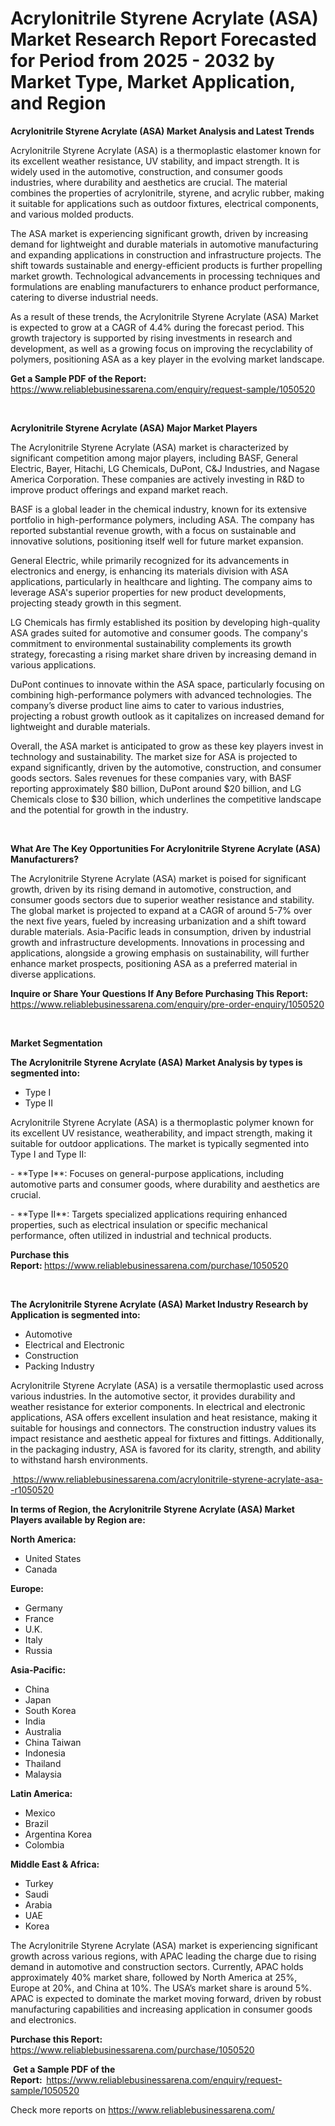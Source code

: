 <p><h1>Acrylonitrile Styrene Acrylate (ASA) Market Research Report Forecasted for Period from 2025 -  2032 by Market Type, Market Application, and Region</h1></p><p><strong>Acrylonitrile Styrene Acrylate (ASA) Market Analysis and Latest Trends</strong></p>
<p><p>Acrylonitrile Styrene Acrylate (ASA) is a thermoplastic elastomer known for its excellent weather resistance, UV stability, and impact strength. It is widely used in the automotive, construction, and consumer goods industries, where durability and aesthetics are crucial. The material combines the properties of acrylonitrile, styrene, and acrylic rubber, making it suitable for applications such as outdoor fixtures, electrical components, and various molded products.</p><p>The ASA market is experiencing significant growth, driven by increasing demand for lightweight and durable materials in automotive manufacturing and expanding applications in construction and infrastructure projects. The shift towards sustainable and energy-efficient products is further propelling market growth. Technological advancements in processing techniques and formulations are enabling manufacturers to enhance product performance, catering to diverse industrial needs. </p><p>As a result of these trends, the Acrylonitrile Styrene Acrylate (ASA) Market is expected to grow at a CAGR of 4.4% during the forecast period. This growth trajectory is supported by rising investments in research and development, as well as a growing focus on improving the recyclability of polymers, positioning ASA as a key player in the evolving market landscape.</p></p>
<p><strong>Get a Sample PDF of the Report:&nbsp;</strong> <a href="https://www.reliablebusinessarena.com/enquiry/request-sample/1050520?utm_campaign=3224&utm_medium=2&utm_source=Github&utm_content=ia&utm_term=24032025&utm_id=acrylonitrile-styrene-acrylate-asa">https://www.reliablebusinessarena.com/enquiry/request-sample/1050520</a></p>
<p>&nbsp;</p>
<p><strong>Acrylonitrile Styrene Acrylate (ASA) Major Market Players</strong></p>
<p><p>The Acrylonitrile Styrene Acrylate (ASA) market is characterized by significant competition among major players, including BASF, General Electric, Bayer, Hitachi, LG Chemicals, DuPont, C&J Industries, and Nagase America Corporation. These companies are actively investing in R&D to improve product offerings and expand market reach.</p><p>BASF is a global leader in the chemical industry, known for its extensive portfolio in high-performance polymers, including ASA. The company has reported substantial revenue growth, with a focus on sustainable and innovative solutions, positioning itself well for future market expansion.</p><p>General Electric, while primarily recognized for its advancements in electronics and energy, is enhancing its materials division with ASA applications, particularly in healthcare and lighting. The company aims to leverage ASA's superior properties for new product developments, projecting steady growth in this segment.</p><p>LG Chemicals has firmly established its position by developing high-quality ASA grades suited for automotive and consumer goods. The company's commitment to environmental sustainability complements its growth strategy, forecasting a rising market share driven by increasing demand in various applications.</p><p>DuPont continues to innovate within the ASA space, particularly focusing on combining high-performance polymers with advanced technologies. The company’s diverse product line aims to cater to various industries, projecting a robust growth outlook as it capitalizes on increased demand for lightweight and durable materials.</p><p>Overall, the ASA market is anticipated to grow as these key players invest in technology and sustainability. The market size for ASA is projected to expand significantly, driven by the automotive, construction, and consumer goods sectors. Sales revenues for these companies vary, with BASF reporting approximately $80 billion, DuPont around $20 billion, and LG Chemicals close to $30 billion, which underlines the competitive landscape and the potential for growth in the industry.</p></p>
<p>&nbsp;</p>
<p><strong>What Are The Key Opportunities For Acrylonitrile Styrene Acrylate (ASA) Manufacturers?</strong></p>
<p><p>The Acrylonitrile Styrene Acrylate (ASA) market is poised for significant growth, driven by its rising demand in automotive, construction, and consumer goods sectors due to superior weather resistance and stability. The global market is projected to expand at a CAGR of around 5-7% over the next five years, fueled by increasing urbanization and a shift toward durable materials. Asia-Pacific leads in consumption, driven by industrial growth and infrastructure developments. Innovations in processing and applications, alongside a growing emphasis on sustainability, will further enhance market prospects, positioning ASA as a preferred material in diverse applications.</p></p>
<p><strong>Inquire or Share Your Questions If Any Before Purchasing This Report:</strong> <a href="https://www.reliablebusinessarena.com/enquiry/pre-order-enquiry/1050520?utm_campaign=3224&utm_medium=2&utm_source=Github&utm_content=ia&utm_term=24032025&utm_id=acrylonitrile-styrene-acrylate-asa">https://www.reliablebusinessarena.com/enquiry/pre-order-enquiry/1050520</a></p>
<p>&nbsp;</p>
<p><strong>Market Segmentation</strong></p>
<p><strong>The Acrylonitrile Styrene Acrylate (ASA) Market Analysis by types is segmented into:</strong></p>
<p><ul><li>Type I</li><li>Type II</li></ul></p>
<p><p>Acrylonitrile Styrene Acrylate (ASA) is a thermoplastic polymer known for its excellent UV resistance, weatherability, and impact strength, making it suitable for outdoor applications. The market is typically segmented into Type I and Type II:</p><p>- **Type I**: Focuses on general-purpose applications, including automotive parts and consumer goods, where durability and aesthetics are crucial.</p><p>  </p><p>- **Type II**: Targets specialized applications requiring enhanced properties, such as electrical insulation or specific mechanical performance, often utilized in industrial and technical products.</p></p>
<p><strong>Purchase this Report:&nbsp;</strong><a href="https://www.reliablebusinessarena.com/purchase/1050520?utm_campaign=3224&utm_medium=2&utm_source=Github&utm_content=ia&utm_term=24032025&utm_id=acrylonitrile-styrene-acrylate-asa">https://www.reliablebusinessarena.com/purchase/1050520</a></p>
<p>&nbsp;</p>
<p><strong>The Acrylonitrile Styrene Acrylate (ASA) Market Industry Research by Application is segmented into:</strong></p>
<p><ul><li>Automotive</li><li>Electrical and Electronic</li><li>Construction</li><li>Packing Industry</li></ul></p>
<p><p>Acrylonitrile Styrene Acrylate (ASA) is a versatile thermoplastic used across various industries. In the automotive sector, it provides durability and weather resistance for exterior components. In electrical and electronic applications, ASA offers excellent insulation and heat resistance, making it suitable for housings and connectors. The construction industry values its impact resistance and aesthetic appeal for fixtures and fittings. Additionally, in the packaging industry, ASA is favored for its clarity, strength, and ability to withstand harsh environments.</p></p>
<p><a href="https://www.reliablebusinessarena.com/acrylonitrile-styrene-acrylate-asa--r1050520?utm_campaign=3224&utm_medium=2&utm_source=Github&utm_content=ia&utm_term=24032025&utm_id=acrylonitrile-styrene-acrylate-asa">&nbsp;https://www.reliablebusinessarena.com/acrylonitrile-styrene-acrylate-asa--r1050520</a></p>
<p><strong>In terms of Region, the Acrylonitrile Styrene Acrylate (ASA) Market Players available by Region are:</strong></p>
<p>
    <p> <strong> North America: </strong>
        <ul>
            <li>United States</li>
            <li>Canada</li>
        </ul>
        </p> 
    <p> <strong> Europe: </strong>
        <ul>
            <li>Germany</li>
            <li>France</li>
            <li>U.K.</li>
            <li>Italy</li>
            <li>Russia</li>
        </ul>
        </p> 
    <p> <strong> Asia-Pacific: </strong>
        <ul>
            <li>China</li>
            <li>Japan</li>
            <li>South Korea</li>
            <li>India</li>
            <li>Australia</li>
            <li>China Taiwan</li>
            <li>Indonesia</li>
            <li>Thailand</li>
            <li>Malaysia</li>
        </ul>
        </p> 
    <p> <strong> Latin America: </strong>
        <ul>
            <li>Mexico</li>
            <li>Brazil</li>
            <li>Argentina Korea</li>
            <li>Colombia</li>
        </ul>
        </p> 
    <p> <strong> Middle East & Africa: </strong>
        <ul>
            <li>Turkey</li>
            <li>Saudi</li>
            <li>Arabia</li>
            <li>UAE</li>
            <li>Korea</li>
        </ul>
    </p>
    </p>
<p><p>The Acrylonitrile Styrene Acrylate (ASA) market is experiencing significant growth across various regions, with APAC leading the charge due to rising demand in automotive and construction sectors. Currently, APAC holds approximately 40% market share, followed by North America at 25%, Europe at 20%, and China at 10%. The USA’s market share is around 5%. APAC is expected to dominate the market moving forward, driven by robust manufacturing capabilities and increasing application in consumer goods and electronics.</p></p>
<p><strong>Purchase this Report: </strong><a href="https://www.reliablebusinessarena.com/purchase/1050520?utm_campaign=3224&utm_medium=2&utm_source=Github&utm_content=ia&utm_term=24032025&utm_id=acrylonitrile-styrene-acrylate-asa">https://www.reliablebusinessarena.com/purchase/1050520</a></p>
<p>&nbsp;<strong>Get a Sample PDF of the Report:&nbsp;&nbsp;</strong><a href="https://www.reliablebusinessarena.com/enquiry/request-sample/1050520?utm_campaign=3224&utm_medium=2&utm_source=Github&utm_content=ia&utm_term=24032025&utm_id=acrylonitrile-styrene-acrylate-asa">https://www.reliablebusinessarena.com/enquiry/request-sample/1050520</a></p>
<p><strong></strong></p>
<p>Check more reports on <a href="https://www.reliablebusinessarena.com/?utm_campaign=3224&utm_medium=2&utm_source=Github&utm_content=ia&utm_term=24032025&utm_id=acrylonitrile-styrene-acrylate-asa">https://www.reliablebusinessarena.com/</a></p>